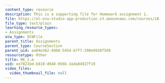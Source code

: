 ```yaml
---
content_type: resource
description: This is a supporting file for Homework assignment 1.
file: https://ol-ocw-studio-app-production.s3.amazonaws.com/courses/18-086-mathematical-methods-for-engineers-ii-spring-2006/ee7821bdb810d648956b3ada84927f19_RK_2.m
file_type: text/plain
learning_resource_types:
- Assignments
ocw_type: OCWFile
parent_title: Assignments
parent_type: CourseSection
parent_uid: aa04e362-d4b8-545d-b7f7-298e9910f5d9
resourcetype: Other
title: RK_2.m
uid: ee7821bd-b810-d648-956b-3ada84927f19
video_files:
  video_thumbnail_file: null
---
```


